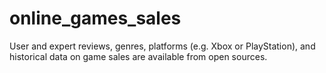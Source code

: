 # online_games_sales
 User and expert reviews, genres, platforms (e.g. Xbox or PlayStation), and historical data on game sales are available from open sources.
